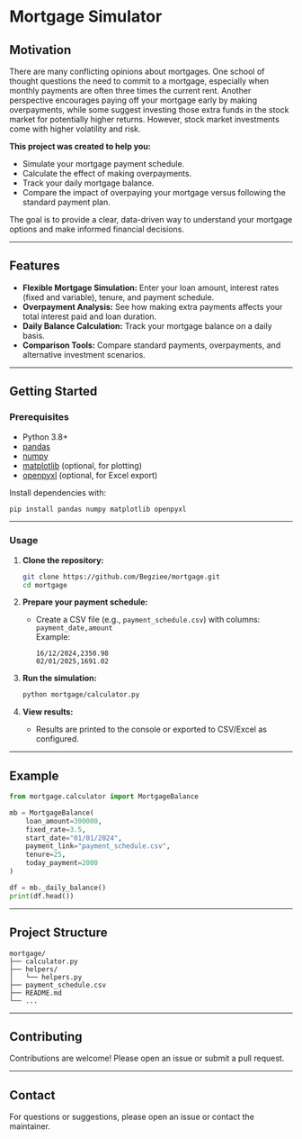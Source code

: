 # Mortgage Simulator

## Motivation

There are many conflicting opinions about mortgages. One school of thought questions the need to commit to a mortgage, especially when monthly payments are often three times the current rent. Another perspective encourages paying off your mortgage early by making overpayments, while some suggest investing those extra funds in the stock market for potentially higher returns. However, stock market investments come with higher volatility and risk.

**This project was created to help you:**
- Simulate your mortgage payment schedule.
- Calculate the effect of making overpayments.
- Track your daily mortgage balance.
- Compare the impact of overpaying your mortgage versus following the standard payment plan.

The goal is to provide a clear, data-driven way to understand your mortgage options and make informed financial decisions.

---

## Features

- **Flexible Mortgage Simulation:** Enter your loan amount, interest rates (fixed and variable), tenure, and payment schedule.
- **Overpayment Analysis:** See how making extra payments affects your total interest paid and loan duration.
- **Daily Balance Calculation:** Track your mortgage balance on a daily basis.
- **Comparison Tools:** Compare standard payments, overpayments, and alternative investment scenarios.

---

## Getting Started

### Prerequisites

- Python 3.8+
- [pandas](https://pandas.pydata.org/)
- [numpy](https://numpy.org/)
- [matplotlib](https://matplotlib.org/) (optional, for plotting)
- [openpyxl](https://openpyxl.readthedocs.io/) (optional, for Excel export)

Install dependencies with:
```bash
pip install pandas numpy matplotlib openpyxl
```

---

### Usage

1. **Clone the repository:**
    ```bash
    git clone https://github.com/Begziee/mortgage.git
    cd mortgage
    ```

2. **Prepare your payment schedule:**
    - Create a CSV file (e.g., `payment_schedule.csv`) with columns:  
      `payment_date,amount`  
      Example:
      ```
      16/12/2024,2350.98
      02/01/2025,1691.02
      ```

3. **Run the simulation:**
    ```bash
    python mortgage/calculator.py
    ```

4. **View results:**
    - Results are printed to the console or exported to CSV/Excel as configured.

---

## Example

```python
from mortgage.calculator import MortgageBalance

mb = MortgageBalance(
    loan_amount=300000,
    fixed_rate=3.5,
    start_date="01/01/2024",
    payment_link="payment_schedule.csv",
    tenure=25,
    today_payment=2000
)

df = mb._daily_balance()
print(df.head())
```

---

## Project Structure

```
mortgage/
├── calculator.py
├── helpers/
│   └── helpers.py
├── payment_schedule.csv
├── README.md
└── ...
```

---

## Contributing

Contributions are welcome! Please open an issue or submit a pull request.


---

## Contact

For questions or suggestions, please open an issue or contact the maintainer.
